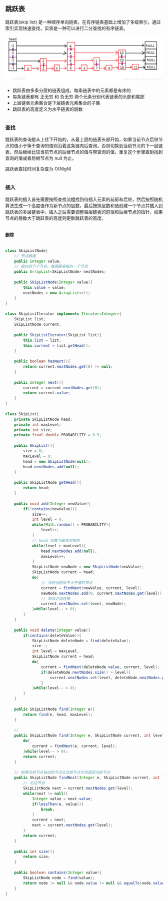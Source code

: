 ## 跳跃表

跳跃表(skip list) 是一种顺序单向链表，在有序链表基础上增加了多级索引，通过索引实现快速查找，实质是一种可以进行二分查找的有序链表。

![skipList](skip_list.png)

- 跳跃表由多条分层的链表组成，每条链表中的元素都是有序的
- 每条链表都有 正无穷 和 负无穷 两个元素分别代表链表的头部和尾部
- 上层链表元素集合是下层链表元素集合的子集
- 跳跃表的高度定义为水平链表的层数

```java
```

### 查找

跳跃表的查询是从上往下开始的，从最上层的链表头部开始，如果当前节点后继节点的值小于等于查询的值则沿着这条链向后查询，否则切换到当前节点的下一层链表，然后继续比较当前节点的后继节点的值与带查询的值，重复这个步骤直到找到查询的值或者后继节点为 null 为止。

跳跃表查找时间复杂度为 O(NlgN)
```java
```

### 插入

跳跃表的插入首先需要按照查找流程找到待插入元素的前驱和后继，然后按照随机算法生成一个高度值作为新节点的层数，最后按照层数和值创建一个节点并插入到跳跃表的多层链表中，插入之后需要调整每层链表的前驱和后继节点的指针，如果节点的层数大于跳跃表的高度则更新跳跃表的高度。

```java
```

#### 删除

```java
```


```java
class SkipListNode{
    // 节点数据
    public Integer value;
    // 指向的下个节点，每层都会指向一个节点
    public ArrayList<SkipListNode> nextNodes;

    public SkipListNode(Integer value){
        this.value = value;
        nextNodes = new ArrayList<>();
    }
}

class SkipListIterator implements Iterator<Integer>{
    SkipList list;
    SkipListNode current;

    public SkipListIterator(SkipList list){
        this.list = list;
        this.current = list.getHead();
    }

    public boolean hasNext(){
        return current.nextNodes.get(0) != null;
    }

    public Integer next(){
        current = current.nextNodes.get(0);
        return current.value;
    }
}

class SkipList{
    private SkipListNode head;
    private int maxLevel;
    private int size;
    private final double PROBABILITY = 0.5;

    public SkipList(){
        size = 0;
        maxLevel = 0;
        head = new SkipListNode(null);
        head.nextNodes.add(null);
    }

    public SkipListNode getHead(){
        return head;
    }

    public void add(Integer newValue){
        if(!contains(newValue)){
            size++;
            int level = 0;
            while(Math.random() < PROBABILITY){
                level++;
            }
            // head 层数与最高层相同
            while(level > maxLevel){
                head.nextNodes.add(null);
                maxLevel++;
            }
            SkipListNode newNode = new SkipListNode(newValue);
            SkipListNode current = head;
            do{
                // 找到当前层不大于值的节点
                current = findNext(newValue, current, level);
                newNode.nextNodes.add(0, current.nextNodes.get(level));
                // 每层之间连接
                current.nextNodes.set(level, newNode);
            }while(level-- > 0);
        }
    }

    public void delete(Integer value){
        if(contains(deleteValue)){
            SkipListNode deleteNode = find(deleteValue);
            size--;
            int level = maxLevel;
            SkipListNode current = head;
            do{
                current = findNext(deleteNode.value, current, level);
                if(deleteNode.nextNodes.size() > level){
                    current.nextNodes.set(level, deleteNode.nextNodes.get(level));
                }
            }while(level-- > 0);
        }
    }

    public SkipListNode find(Integer e){
        return find(e, head, maxLevel);
    }

    // 
    public SkipListNode find(Integer e, SkipListNode current, int level){
        do{
            current = findNext(e, current, level);
        }while(level-- > 0);
        return current;
    }

    // 如果当前节点右边的节点比当前节点大则返回当前节点
    public SkipListNode findNext(Integer e, SkipListNode current, int level){
        // 右边节点
        SkipListNode next = current.nextNodes.get(level);
        while(next != null){
            Integer value = next.value;
            if(lessThan(e, value)){
                break;
            }
            current = next;
            next = current.nextNodes.get(level);
        }
        return current;
    }

    public int size(){
        return size;
    }

    public boolean contains(Integer value){
        SkipListNode node = find(value);
        return node != null && node.value != null && equalTo(node.value, value);
    }
}
```